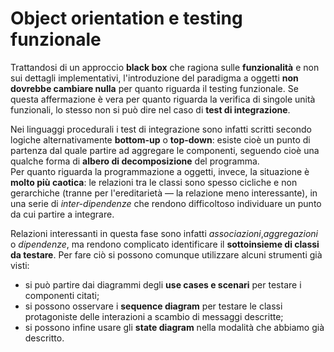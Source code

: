 # Object orientation e testing funzionale

Trattandosi di un approccio __black box__ che ragiona sulle __funzionalità__ e non sui dettagli implementativi, l'introduzione del paradigma a oggetti __non dovrebbe cambiare nulla__ per quanto riguarda il testing funzionale.
Se questa affermazione è vera per quanto riguarda la verifica di singole unità funzionali, lo stesso non si può dire nel caso di __test di integrazione__.

Nei linguaggi procedurali i test di integrazione sono infatti scritti secondo logiche alternativamente __bottom-up__ o __top-down__: esiste cioè un punto di partenza dal quale partire ad aggregare le componenti, seguendo cioè una qualche forma di __albero di decomposizione__ del programma. \
Per quanto riguarda la programmazione a oggetti, invece, la situazione è __molto più caotica__: le relazioni tra le classi sono spesso cicliche e non gerarchiche (tranne per l'ereditarietà &mdash; la relazione meno interessante), in una serie di _inter-dipendenze_ che rendono difficoltoso individuare un punto da cui partire a integrare.

Relazioni interessanti in questa fase sono infatti _associazioni_,_aggregazioni_ o _dipendenze_, ma rendono complicato identificare il __sottoinsieme di classi da testare__.
Per fare ciò si possono comunque utilizzare alcuni strumenti già visti:

- si può partire dai diagrammi degli __use cases e scenari__ per testare i componenti citati;
- si possono osservare i __sequence diagram__ per testare le classi protagoniste delle interazioni a scambio di messaggi descritte;
- si possono infine usare gli __state diagram__ nella modalità che abbiamo già descritto.
